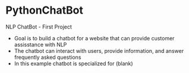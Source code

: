 # PythonChatBot
NLP ChatBot - First Project

* Goal is to build a chatbot for a website that can provide customer assisstance with NLP 
* The chatbot can interact with users, provide information, and answer frequently asked questions
* In this example chatbot is specialized for (blank)